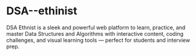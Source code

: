 # DSA--ethinist
DSA Ethnist is a sleek and powerful web platform to learn, practice, and master Data Structures and Algorithms with interactive content, coding challenges, and visual learning tools — perfect for students and interview prep.
